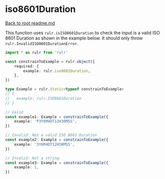 # iso8601Duration

[Back to root readme.md](../../../readme.md)

This function uses `rulr.isISO8601Duration` to check the input is a valid ISO 8601 Duration as shown in the example below. It should only throw `rulr.InvalidISO8601DurationError`.

```ts
import * as rulr from 'rulr'

const constrainToExample = rulr.object({
	required: {
		example: rulr.iso8601Duration,
	},
})

type Example = rulr.Static<typeof constrainToExample>
// {
//   example: rulr.ISO8601Duration
// }

// Valid
const example1: Example = constrainToExample({
	example: 'P3Y6M4DT12H30M5S',
})

// Invalid: Not a valid ISO 8601 Duration
const example2: Example = constrainToExample({
	example: '3Y6M4DT12H30M5S',
})

// Invalid: Not a string
const example3: Example = constrainToExample({
	example: 1,
})
```
